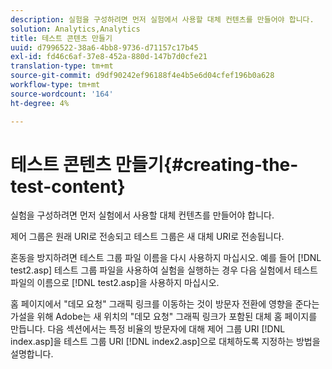 ```yaml
---
description: 실험을 구성하려면 먼저 실험에서 사용할 대체 컨텐츠를 만들어야 합니다.
solution: Analytics,Analytics
title: 테스트 콘텐츠 만들기
uuid: d7996522-38a6-4bb8-9736-d71157c17b45
exl-id: fd46c6af-37e8-452a-880d-147b7d0cfe21
translation-type: tm+mt
source-git-commit: d9df90242ef96188f4e4b5e6d04cfef196b0a628
workflow-type: tm+mt
source-wordcount: '164'
ht-degree: 4%

---
```


# 테스트 콘텐츠 만들기{#creating-the-test-content}

실험을 구성하려면 먼저 실험에서 사용할 대체 컨텐츠를 만들어야 합니다.

제어 그룹은 원래 URI로 전송되고 테스트 그룹은 새 대체 URI로 전송됩니다.

혼동을 방지하려면 테스트 그룹 파일 이름을 다시 사용하지 마십시오. 예를 들어 [!DNL test2.asp] 테스트 그룹 파일을 사용하여 실험을 실행하는 경우 다음 실험에서 테스트 파일의 이름으로 [!DNL test2.asp]을 사용하지 마십시오.

홈 페이지에서 &quot;데모 요청&quot; 그래픽 링크를 이동하는 것이 방문자 전환에 영향을 준다는 가설을 위해 Adobe는 새 위치의 &quot;데모 요청&quot; 그래픽 링크가 포함된 대체 홈 페이지를 만듭니다. 다음 섹션에서는 특정 비율의 방문자에 대해 제어 그룹 URI [!DNL index.asp]을 테스트 그룹 URI [!DNL index2.asp]으로 대체하도록 지정하는 방법을 설명합니다.
